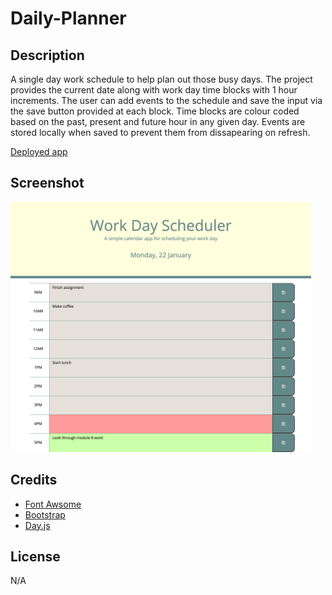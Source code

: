 # Daily-Planner

## Description

A single day work schedule to help plan out those busy days. The project provides the current date along with work day time blocks with 1 hour increments.
The user can add events to the schedule and save the input via the save button provided at each block. Time blocks are colour coded based on
the past, present and future hour in any given day. Events are stored locally when saved to prevent them from dissapearing on refresh.

[Deployed app](https://chriss-88.github.io/Daily-Planner/)

## Screenshot

<img src="assets/imgs/app_screenshot.png" height = 400px>

## Credits

- [Font Awsome](https://fontawesome.com/)
- [Bootstrap](https://getbootstrap.com/)
- [Day.js](https://day.js.org/en/)

## License

N/A
